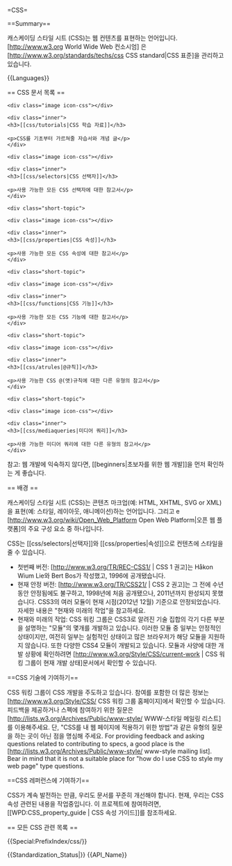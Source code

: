 =CSS=

==Summary==

캐스케이딩 스타일 시트 (CSS)는 웹 컨텐츠를 표현하는 언어입니다. [http://www.w3.org World Wide Web 컨소시엄] 은 [http://www.w3.org/standards/techs/css CSS standard|CSS 표준]을 관리하고 있습니다.

{{Languages}}

== CSS 문서 목록 ==

<div class="topic-container">

  <div class="short-topic">
  
    <div class="image icon-css"></div>
    
    <div class="inner">
    <h3>[[css/tutorials|CSS 학습 자료]]</h3>
    
    <p>CSS를 기초부터 가르쳐줄 자습서와 개념 글</p>
    </div>
  
  </div>
  
  <div class="short-topic">
  
    <div class="image icon-css"></div>
    
    <div class="inner">
    <h3>[[css/selectors|CSS 선택자]]</h3>
    
    <p>사용 가능한 모든 CSS 선택자에 대한 참고서</p>
    </div>
  
  </div>
 
    <div class="short-topic">
  
    <div class="image icon-css"></div>
    
    <div class="inner">
    <h3>[[css/properties|CSS 속성]]</h3>
    
    <p>사용 가능한 모든 CSS 속성에 대한 참고서</p>
    </div>
  
  </div>

  
    <div class="short-topic">
  
    <div class="image icon-css"></div>
    
    <div class="inner">
    <h3>[[css/functions|CSS 기능]]</h3>
    
    <p>사용 가능한 모든 CSS 기능에 대한 참고서</p>
    </div>
  
  </div>

  
    <div class="short-topic">
  
    <div class="image icon-css"></div>
    
    <div class="inner">
    <h3>[[css/atrules|@규칙]]</h3>
    
    <p>사용 가능한 CSS @(앳)규칙에 대한 다른 유형의 참고서</p>
    </div>
  
  </div>

  
    <div class="short-topic">
  
    <div class="image icon-css"></div>
    
    <div class="inner">
    <h3>[[css/mediaqueries|미디어 쿼리]]</h3>
    
    <p>사용 가능한 미디어 쿼리에 대한 다른 유형의 참고서</p>
    </div>
  
  </div>

</div>
<div class="clearfixboth"></div>


참고: 웹 개발에 익숙하지 않다면, [[beginners|초보자를 위한 웹 개발]]을 먼저 확인하는 게 좋습니다. 

== 배경 ==

캐스케이딩 스타일 시트 (CSS)는 콘텐츠 마크업(예: HTML, XHTML, SVG or XML)을 표현(예: 스타일, 레이아웃, 애니메이션)하는 언어입니다. 그리고 e [http://www.w3.org/wiki/Open_Web_Platform Open Web Platform|오픈 웹 플랫폼]의 주요 구성 요소 중 하나입니다. 

CSS는 [[css/selectors|선택자]]와 [[css/properties|속성]]으로 컨텐츠에 스타일을 줄 수 있습니다.

* 첫번째 버전: [http://www.w3.org/TR/REC-CSS1/ | CSS 1 권고]는 Håkon Wium Lie와 Bert Bos가 작성했고, 1996에 공개됐습니다.
* 현재 안정 버전: [http://www.w3.org/TR/CSS21/ | CSS 2 권고]는 그 전에 수년 동안 안정됨에도 불구하고, 1998년에 처음 공개됐으나, 2011년까지 완성되지 못했습니다. CSS3의 여러 모듈이 현재 시점(2012년 12월) 기준으로 안정되었습니다. 자세한 내용은 "현재와 미래의 작업"을 참고하세요. 
* 현재와 미래의 작업: CSS 워킹 그룹은 CSS3로 알려진 기술 집합의 각기 다른 부분을 설명하는 "모듈"의 몇개를 개발하고 있습니다. 이러한 모듈 중 일부는 안정적인 상태이지만, 여전히 일부는 실험적인 상태이고 많은 브라우저가 해당 모듈을 지원하지 않습니다. 또한 다양한 CSS4 모듈이 개발되고 있습니다. 모듈과 사양에 대한 개발 상황에 확인하려면  [http://www.w3.org/Style/CSS/current-work | CSS 워킹 그룹이 현재 개발 상태]문서에서 확인할 수 있습니다.

==CSS 기술에 기여하기==

CSS 워킹 그룹이 CSS 개발을 주도하고 있습니다. 참여를 포함한 더 많은 정보는  [http://www.w3.org/Style/CSS/ CSS 워킹 그룹 홈페이지]에서 확인할 수 있습니다. 피드백을 제공하거나 스펙에 참여하기 위한 질문은 [http://lists.w3.org/Archives/Public/www-style/ WWW-스타일 메일링 리스트]를 이용해주세요. 단, "CSS를 내 웹 페이지에 적용하기 위한 방법"과 같은 유형의 질문을 하는 곳이 아닌 점을 명심해 주세요.
For providing feedback and asking questions related to contributing to specs, a good place is the [http://lists.w3.org/Archives/Public/www-style/ www-style mailing list]. Bear in mind that it is not a suitable place for "how do I use CSS to style my web page" type questions.

==CSS 레퍼런스에 기여하기==

CSS가 계속 발전하는 만큼, 우리도 문서를 꾸준히 개선해야 합니다. 현재, 우리는 CSS 속성 관련된 내용을 작업중입니다. 이 프로젝트에 참여하려면, [[WPD:CSS_property_guide | CSS 속성 가이드]]를 참조하세요.

== 모든 CSS 관련 목록 ==

{{Special:PrefixIndex/css/}}

{{Standardization_Status|}}
{{API_Name}}